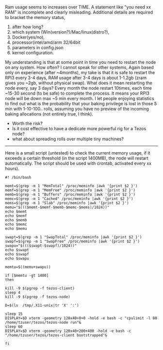 Ram usage seems to increases over TIME. A statement like "you need xx RAM" is incomplete and clearly misleading. Additional details are required to bracket the memory status, 
1. after how long? 
2. which system (Win(version?)/Mac/linux(distro?), 
3. Docker(yes/no), 
4. processor(intel/amd/arm 32/64bit 
5. parameters in config.json 
6. kernel configuration.

My understanding is that at some point in time you need to restart the node on any system. How often? I cannot speak for other systems, Again based only on experience (after ~4months), my take is that it is safe to restart the RPI3 every 3-4 days, RAM usage after 3-4 days is about 1-1.2gb (zram gives you ~2gb, without physical swap). 
What does it mean restarting the node every, say 3 days? Every month the node restart 10times, each time ~15-30 second (to be safe) to complete the process. It means your RPI3 node will be down max ~5 min every month. I let people enjoying statistics to find out what is the probability that your baking privilege is lost in those 5 min with 1-10-100.. rolls, assuming you have no preview of the incoming baking allocations (not entirely true, I think). 
* Worth the risk? 
* Is it cost effective to have a dedicate more powerful rig for a Tezos node? 
* what about spreading rolls over multiple tiny machines?

***
Here is a small script (untested) to check the current memory usage, if it exceeds a certain threshold (in the script 1400MB), the node will restart automatically. The script should be used with crontab, activated every xx hours).

    #! /bin/bash

    memt=$(grep -m 1 "MemTotal" /proc/meminfo |awk '{print $2 }')
    memf=$(grep -m 1 "MemFree" /proc/meminfo |awk '{print $2 }')
    memb=$(grep -m 1 "Buffers" /proc/meminfo |awk '{print $2 }')
    memc=$(grep -m 1 "Cached" /proc/meminfo |awk '{print $2 }')
    mems=$(grep -m 1 "Slab" /proc/meminfo |awk '{print $2 }')
    memu="$((($memt-$memf-$memb-$memc-$mems)/1024))"
    echo $memt
    echo $memf
    echo $memb
    echo $memc
    echo $memu

    swapt=$(grep -m 1 "SwapTotal" /proc/meminfo |awk '{print $2 }')
    swapf=$(grep -m 1 "SwapFree" /proc/meminfo |awk '{print $2 }')
    swapu="$((($swapt-$swapf)/1024))"
    echo $swapt
    echo $swapf
    echo $swapu

    memtu=$((memu+swapu))

    if [$memtu -gt 1400]
    then

    kill -9 $(pgrep -f tezos-client)
    sleep 4
    kill -9 $(pgrep -f tezos-node)

    D=$(ls  /tmp/.X11-unix|tr 'X' ':')

    sleep 15
    DISPLAY=$D xterm -geometry 120x40+0+0 -hold -e bash -c "cpulimit -l 80 /home/tzuser/tezos/tezos-node run"&
    sleep 60
    DISPLAY=$D xterm -geometry 120x40+200+400 -hold -e bash -c "/home/tzuser/tezos/tezos-client bootstrapped"&

    fi
